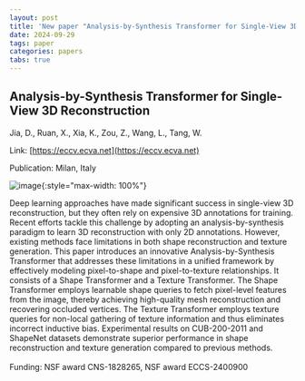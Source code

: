 ```yaml
---
layout: post
title: 'New paper "Analysis-by-Synthesis Transformer for Single-View 3D Reconstruction"'
date: 2024-09-29
tags: paper
categories: papers
tabs: true
---
```


## Analysis-by-Synthesis Transformer for Single-View 3D Reconstruction
Jia, D., Ruan, X., Xia, K., Zou, Z., Wang, L., Tang, W.

Link: [https://eccv.ecva.net](https://eccv.ecva.net)

Publication: Milan, Italy


![image](https://www.evl.uic.edu/output/originals/wtang_analysisbysynthesis.png-srcw.jpg){:style="max-width: 100%"}

Deep learning approaches have made significant success in single-view 3D reconstruction, but they often rely on expensive 3D annotations for training. Recent efforts tackle this challenge by adopting an analysis-by-synthesis paradigm to learn 3D reconstruction with only 2D annotations. However, existing methods face limitations in both shape reconstruction and texture generation. This paper introduces an innovative Analysis-by-Synthesis Transformer that addresses these limitations in a unified framework by effectively modeling pixel-to-shape and pixel-to-texture relationships. It consists of a Shape Transformer and a Texture Transformer. The Shape Transformer employs learnable shape queries to fetch pixel-level features from the image, thereby achieving high-quality mesh reconstruction and recovering occluded vertices. The Texture Transformer employs texture queries for non-local gathering of texture information and thus eliminates incorrect inductive bias. Experimental results on CUB-200-2011 and ShapeNet datasets demonstrate superior performance in shape reconstruction and texture generation compared to previous methods.<br><br>
Funding:  NSF award CNS-1828265, NSF award ECCS-2400900